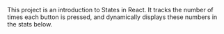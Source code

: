This project is an introduction to States in React. It tracks the number of times
each button is pressed, and dynamically displays these numbers in the stats below.
